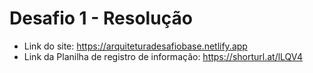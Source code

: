 # Desafio 1 - Resolução

- Link do site: https://arquiteturadesafiobase.netlify.app
- Link da Planilha de registro de informação: https://shorturl.at/lLQV4
